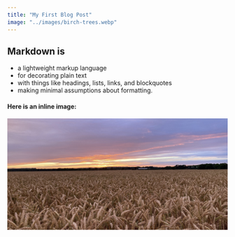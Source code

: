 ```yaml
---
title: "My First Blog Post"
image: "../images/birch-trees.webp"
---
```

## Markdown is
- a lightweight markup language
- for decorating plain text
- with things like headings, lists, links, and blockquotes
- making minimal assumptions about formatting.

#### Here is an inline image:
![](../images/sunset-cambridge.jpg)
